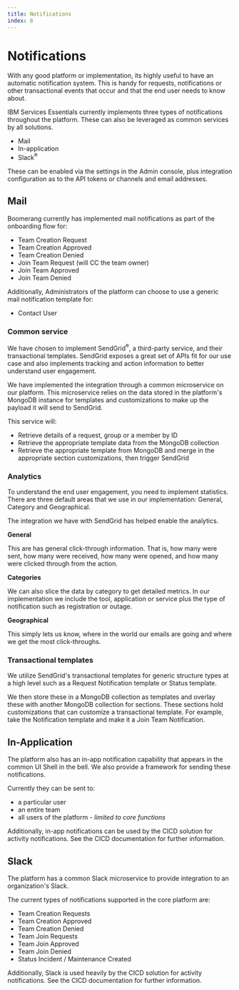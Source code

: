 ```yaml
---
title: Notifications
index: 8
---
```


# Notifications

With any good platform or implementation, its highly useful to have an automatic notification system. This is handy for requests, notifications or other transactional events that occur and that the end user needs to know about.

IBM Services Essentials currently implements three types of notifications throughout the platform. These can also be leveraged as common services by all solutions.
 - Mail
 - In-application
 - Slack<sup>®</sup> 

These can be enabled via the settings in the Admin console, plus integration configuration as to the API tokens or channels and email addresses.

## Mail

Boomerang currently has implemented mail notifications as part of the onboarding flow for:
* Team Creation Request
* Team Creation Approved
* Team Creation Denied
* Join Team Request (will CC the team owner)
* Join Team Approved
* Join Team Denied

Additionally, Administrators of the platform can choose to use a generic mail notification template for:
* Contact User

### Common service

We have chosen to implement SendGrid<sup>®</sup>, a third-party service, and their transactional templates. SendGrid exposes a great set of APIs fit for our use case and also implements tracking and action information to better understand user engagement.

We have implemented the integration through a common microservice on our platform. This microservice relies on the data stored in the platform's MongoDB instance for templates and customizations to make up the payload it will send to SendGrid.

This service will:

* Retrieve details of a request, group or a member by ID
* Retrieve the appropriate template data from the MongoDB collection
* Retrieve the appropriate template from MongoDB and merge in the appropriate section customizations, then trigger SendGrid

### Analytics

To understand the end user engagement, you need to implement statistics. There are three default areas  that we use in our implementation: General, Category and Geographical.

The integration we have with SendGrid has helped enable the analytics.

**General**

This are has general click-through information. That is, how many were sent, how many were received, how many were opened, and how many were clicked through from the action.

**Categories**

We can also slice the data by category to get detailed metrics. In our implementation we include the tool, application or service plus the type of notification such as registration or outage.

**Geographical**

This simply lets us know, where in the world our emails are going and where we get the most click-throughs.

### Transactional templates

We utilize SendGrid's transactional templates for generic structure types at a high level such as a Request Notification template or Status template.

We then store these in a MongoDB collection as templates and overlay these with another MongoDB collection for sections. These sections hold customizations that can customize a transactional template. For example, take the Notification template and make it a Join Team Notification.

## In-Application

The platform also has an in-app notification capability that appears in the common UI Shell in the bell. We also provide a framework for sending these notifications.

Currently they can be sent to:

- a particular user
- an entire team
- all users of the platform - _limited to core functions_

Additionally, in-app notifications can be used by the CICD solution for activity notifications. See the CICD documentation for further information.

## Slack

The platform has a common Slack microservice to provide integration to an organization's Slack.

The current types of notifications supported in the core platform are:

- Team Creation Requests
- Team Creation Approved
- Team Creation Denied
- Team Join Requests
- Team Join Approved
- Team Join Denied
- Status Incident / Maintenance Created

Additionally, Slack is used heavily by the CICD solution for activity notifications. See the CICD documentation for further information.